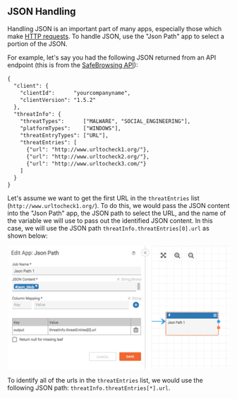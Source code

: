 ## JSON Handling

Handling JSON is an important part of many apps, especially those which make [HTTP requests](http_client_response_handling.html). To handle JSON, use the "Json Path" app to select a portion of the JSON.

For example, let's say you had the following JSON returned from an API endpoint (this is from the [SafeBrowsing API](https://developers.google.com/safe-browsing/v4/lookup-api)):

```
{
  "client": {
    "clientId":      "yourcompanyname",
    "clientVersion": "1.5.2"
  },
  "threatInfo": {
    "threatTypes":      ["MALWARE", "SOCIAL_ENGINEERING"],
    "platformTypes":    ["WINDOWS"],
    "threatEntryTypes": ["URL"],
    "threatEntries": [
      {"url": "http://www.urltocheck1.org/"},
      {"url": "http://www.urltocheck2.org/"},
      {"url": "http://www.urltocheck3.com/"}
    ]
  }
}
```

Let's assume we want to get the first URL in the `threatEntries` list (`http://www.urltocheck1.org/`). To do this, we would pass the JSON content into the "Json Path" app, the JSON path to select the URL, and the name of the variable we will use to pass out the identified JSON content. In this case, we will use the JSON path `threatInfo.threatEntries[0].url` as shown below:

![json path filter](_images/json_path_filter.png)

To identify all of the urls in the `threatEntries` list, we would use the following JSON path: `threatInfo.threatEntries[*].url`.
